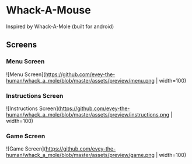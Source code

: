 # Whack-A-Mouse

Inspired by Whack-A-Mole
(built for android)

## Screens

### Menu Screen
![Menu Screen](https://github.com/evey-the-human/whack_a_mole/blob/master/assets/preview/menu.png | width=100)

### Instructions Screen
![Instructions Screen](https://github.com/evey-the-human/whack_a_mole/blob/master/assets/preview/instructions.png | width=100)

### Game Screen
![Game Screen](https://github.com/evey-the-human/whack_a_mole/blob/master/assets/preview/game.png | width=100)